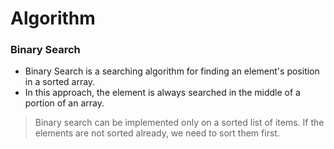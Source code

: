 # Algorithm 

### Binary Search
* Binary Search is a searching algorithm for finding an element's position in a sorted array.
* In this approach, the element is always searched in the middle of a portion of an array.

> Binary search can be implemented only on a sorted list of items. If the elements are not sorted already, we need to sort them first.